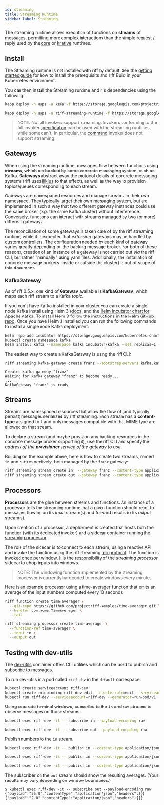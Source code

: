 ```yaml
---
id: streaming
title: Streaming Runtime
sidebar_label: Streaming
---
```


The streaming runtime allows execution of functions on **streams** of messages, permitting more complex interactions than the simple request / reply used by the [core](core.md) or [knative](knative.md) runtimes.

## Install

The Streaming runtime is not installed with riff by default. See the [getting started guide](../getting-started.md) for how to install the prerequisits and riff Build in your Kubernetes environment.

You can then install the Streaming runtime and it's dependencies using the following:

```sh
kapp deploy -n apps -a keda -f https://storage.googleapis.com/projectriff/release/0.5.0-snapshot/keda.yaml
```

```sh
kapp deploy -n apps -a riff-streaming-runtime -f https://storage.googleapis.com/projectriff/release/0.5.0-snapshot/riff-streaming-runtime.yaml
```

> NOTE: Not all invokers support streaming. Invokers conforming to the full invoker [specification](https://github.com/projectriff/invoker-specification) can be used with the streaming runtimes, while some can't. In particular, the [command](../invokers/command.md) invoker does not support streaming.

## Gateways

When using the streaming runtime, messages flow between functions using **streams**, which are backed by some concrete messaging system, such as Kafka.
**Gateways** abstract away the protocol details of concrete messaging systems (riff uses [liiklus](https://github.com/bsideup/liiklus) to that effect), as well as the way to provision topics/queues corresponding to each stream. 

Gateways are namespaced resources and manage streams in their own namespace. They typically target their own messaging system, but are implemented in such a way that two different gateway instances could use the same broker (_e.g._ the same Kafka cluster) without interference.
Conversely, functions can interact with streams managed by two (or more) different gateways.

The reconciliation of some gateways is taken care of by the riff streaming runtime, while it is expected that _extension_ gateways may be handled by custom controllers.
The configuration needed by each kind of gateway varies greatly depending on the backing message broker. For both of these reasons, creation of an instance of a gateway is not carried out _via_ the riff CLI, but rather "manually" using yaml files. Additionally, the installation of concrete message brokers (inside or outside the cluster) is out of scope of this document.

### KafkaGateway

As of riff 0.5.x, one kind of **Gateway** available is **KafkaGateway**, which maps each riff stream to a Kafka _topic_.

If you don't have Kafka installed in your cluster you can create a single node Kafka install using Helm 3 [(docs)](https://helm.sh/docs/) and the [Helm incubator chart for Apache Kafka](https://hub.helm.sh/charts/incubator/kafka). To install Helm 3 follow the [instructions in the Helm GitHub repo](https://github.com/helm/helm#install). Once you have Helm 3 installed you can run the following commands to install a single node Kafka deployment:

```sh
helm repo add incubator https://storage.googleapis.com/kubernetes-charts-incubator
kubectl create namespace kafka
helm install kafka --namespace kafka incubator/kafka --set replicas=1 --set zookeeper.replicaCount=1 --wait
```

The easiest way to create a KafkaGateway is using the riff CLI:

```sh
riff streaming kafka-gateway create franz --bootstrap-servers kafka.kafka:9092 --tail
```

```
Created kafka gateway "franz"
Waiting for kafka gateway "franz" to become ready...
...
KafkaGateway "franz" is ready
```

## Streams

Streams are namespaced resources that allow the flow of (and typically persist) messages serialized by riff streaming. Each stream has a **content-type** assigned to it and only messages compatible with that MIME type are allowed on that stream.

To declare a stream (and maybe provision any backing resources in the concrete message broker supporting it), use the riff CLI and specify the _address of the **provisioner** service of the gateway to use_.

Building on the example above, here is how to create two streams, named `in` and `out` respectively, both managed by the `franz` gateway:

```bash
riff streaming stream create in  --gateway franz --content-type application/json
riff streaming stream create out --gateway franz --content-type application/json
```

## Processors

**Processors** are the glue between streams and functions. An instance of a processor tells the streaming runtime that a given function should react to messages flowing on its _input_ stream(s) and forward results to its _output_ stream(s).

Upon creation of a processor, a deployment is created that hosts both the function (with its dedicated invoker) and a sidecar container running the [streaming processor](https://github.com/projectriff).

The role of the sidecar is to connect to each stream, using a reactive API and invoke the function using the riff streaming [rpc protocol](https://github.com/projectriff/invoker-specification/blob/master/streaming.md). The function is invoked once per window. It is the responsibility of the _streaming processor_ sidecar to chop inputs into windows.

> NOTE: The windowing function implemented by the streaming processor is currently hardcoded to create windows every minute.

Here is an example processor using a [time-averager](https://github.com/projectriff-samples/time-averager) function that emits an average of the input numbers computed every 10 seconds:

```bash
riff function create time-averager \
  --git-repo https://github.com/projectriff-samples/time-averager.git \
  --handler com.acme.TimeAverager \
  --tail
```

```bash
riff streaming processor create time-averager \
  --function-ref time-averager \
  --input in \
  --output out
```

## Testing with dev-utils

The [dev-utils](https://github.com/projectriff/dev-utils/) container offers CLI utilities which can be used to publish and subscribe to messages.

To run dev-utils in a pod called `riff-dev` in the `default` namespace:

```bash
kubectl create serviceaccount riff-dev
kubectl create rolebinding riff-dev-edit --clusterrole=edit --serviceaccount=default:riff-dev
kubectl run riff-dev --serviceaccount=riff-dev --generator=run-pod/v1 --image=projectriff/dev-utils
```

Using separate terminal windows, subscribe to the `in` and `out` streams to observe messages on those streams.

```bash
kubectl exec riff-dev -it -- subscribe in --payload-encoding raw
```

```bash
kubectl exec riff-dev -it -- subscribe out --payload-encoding raw
```

Publish numbers to the `in` stream.

```bash
kubectl exec riff-dev -it -- publish in --content-type application/json --payload 10
```

```bash
kubectl exec riff-dev -it -- publish in --content-type application/json --payload 100
```

```bash
kubectl exec riff-dev -it -- publish in --content-type application/json --payload 2
```

The subscriber on the `out` stream should show the resulting averages. (Your results may vary depending on window boundaries.)

```
$ kubectl exec riff-dev -it -- subscribe out --payload-encoding raw
{"payload":"55.0","contentType":"application/json","headers":{}}
{"payload":"2.0","contentType":"application/json","headers":{}}
```
